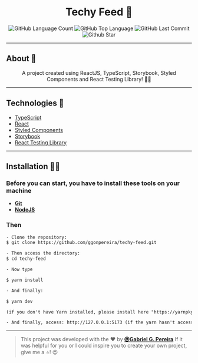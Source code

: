 <h4 align="center">
 <h1 align="center">Techy Feed 🤗</h1>
</h4>
<p align="center">
  <img alt="GitHub Language Count" src="https://img.shields.io/github/languages/count/ggonpereira/techy-feed" />
  <img alt="GitHub Top Language" src="https://img.shields.io/github/languages/top/ggonpereira/techy-feed" />
  <img alt="GitHub Last Commit" src="https://img.shields.io/github/last-commit/ggonpereira/techy-feed" />
  <img alt="Github Star" src="https://img.shields.io/github/stars/ggonpereira/brita-stablecoin?style=social" />
</p>

---

<h2>About 📝</h2>

<p align="center">A project created using ReactJS, TypeScript, Storybook, Styled Components and React Testing Library! 👊🏼</p>

---

<h2>Technologies 🚀</h2>

- [TypeScript](https://www.typescriptlang.org/)
- [React](https://pt-br.reactjs.org/)
- [Styled Components](https://styled-components.com/)
- [Storybook](https://storybook.js.org/)
- [React Testing Library](https://testing-library.com/)

---

<h2>Installation 👨‍💻</h2>

### Before you can start, you have to install these tools on your machine

- <b>[Git](https://git-scm.com)</b>
- <b>[NodeJS](https://nodejs.org/)</b>

### Then

```txt
- Clone the repository:
$ git clone https://github.com/ggonpereira/techy-feed.git

- Then access the directory:
$ cd techy-feed

- Now type

$ yarn install

- And finally:

$ yarn dev

(if you don't have Yarn installed, please install here "https://yarnpkg.com/")

- And finally, access: http://127.0.0.1:5173 (if the yarn hasn't accessed to you)
```

---

> This project was developed with the ❤️ by **[@Gabriel G. Pereira](https://www.linkedin.com/in/gabriel-gonçalves-pereira/)**
> If it was helpful for you or I could inspire you to create your own project, give me a ⭐! 😉
